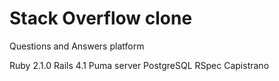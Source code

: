 Stack Overflow clone
====================

Questions and Answers platform

Ruby 2.1.0
Rails 4.1
Puma server
PostgreSQL
RSpec
Capistrano